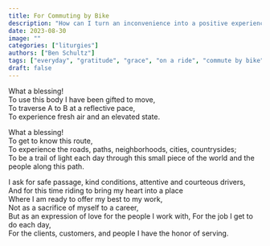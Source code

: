 ```yaml
---
title: For Commuting by Bike
description: "How can I turn an inconvenience into a positive experience?"
date: 2023-08-30
image: ""
categories: ["liturgies"]
authors: ["Ben Schultz"]
tags: ["everyday", "gratitude", "grace", "on a ride", "commute by bike"]
draft: false
---
```


What a blessing!  
To use this body I have been gifted to move,  
To traverse A to B at a reflective pace,  
To experience fresh air and an elevated state.

What a blessing!  
To get to know this route,  
To experience the roads, paths, neighborhoods, cities, countrysides;  
To be a trail of light each day through this small piece of the world and the people along this path.

I ask for safe passage, kind conditions, attentive and courteous drivers,  
And for this time riding to bring my heart into a place  
Where I am ready to offer my best to my work,  
Not as a sacrifice of myself to a career,  
But as an expression of love for the people I work with,
For the job I get to do each day,  
For the clients, customers, and people I have the honor of serving.
